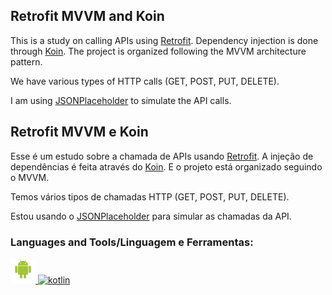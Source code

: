 ## Retrofit MVVM and Koin

This is a study on calling APIs using [Retrofit](https://square.github.io/retrofit/). Dependency injection is done through [Koin](https://insert-koin.io/). The project is organized following the MVVM architecture pattern.

We have various types of HTTP calls (GET, POST, PUT, DELETE).

I am using [JSONPlaceholder](https://jsonplaceholder.typicode.com/guide/) to simulate the API calls.

## Retrofit MVVM e Koin
Esse é um estudo sobre a chamada de APIs usando [Retrofit](https://square.github.io/retrofit/). A injeção de dependências é feita através do [Koin](https://insert-koin.io/). E o projeto está organizado seguindo o MVVM.

Temos vários tipos de chamadas HTTP (GET, POST, PUT, DELETE).

Estou usando o 
[JSONPlaceholder](https://jsonplaceholder.typicode.com/guide/) para simular as chamadas da API.

<h3 align="left">Languages and Tools/Linguagem e Ferramentas:</h3>
<p align="left"> <a href="https://upload.wikimedia.org/wikipedia/commons/thumb/e/ea/Android_logo_2023_%28stacked%29.svg/1280px-Android_logo_2023_%28stacked%29.svg.png" target="_blank" rel="noreferrer"> <img src="https://raw.githubusercontent.com/devicons/devicon/master/icons/android/android-original-wordmark.svg" alt="android" width="40" height="40"/> </a> <a href="https://kotlinlang.org" target="_blank" rel="noreferrer"> <img src="https://www.vectorlogo.zone/logos/kotlinlang/kotlinlang-icon.svg" alt="kotlin" width="40" height="40"/> </a> </p>
